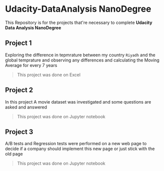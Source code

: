 # Udacity-DataAnalysis NanoDegree

This Repository is for the projects that're necessary to complete __Udacity Data Analysis NanoDegree__

__Project 1__
--------------------------------------
Exploring the difference in tepmrature between my country `Riyadh` and the global temprature and observing any differences and calculating the Moving Average 
for every 7 years
> This project was done on Excel

__Project 2__
--------------------------------------
In this project A movie dataset was investigated and some questions are asked and answered  
> This project was done on Jupyter notebook

__Project 3__
--------------------------------------
A/B tests and Regression tests were performed on a new web page to decide if a company should implement this new page or just stick with the old page
> This project was done on Jupyter notebook
